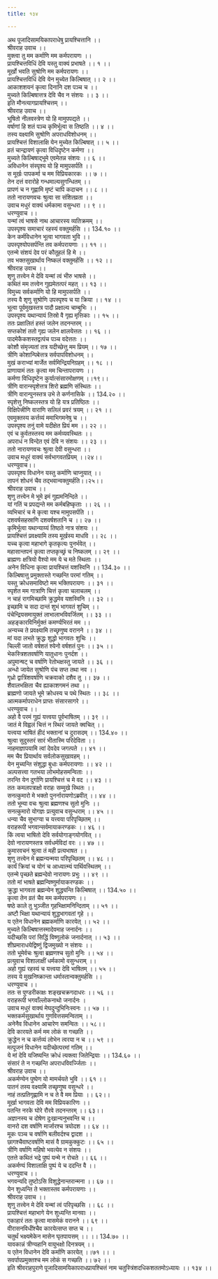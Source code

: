```yaml
---
title: १३४

---
```

अथ पूजादिसामयिकापराधेषु प्रायश्चित्तानि ।।  
श्रीवराह उवाच ।।  
मुक्त्वा तु मम कर्माणि मम कर्मपरायणः ।।  
प्रायश्चित्तविधिं देवि यस्तु वाक्यं प्रभाषते ।। १ ।।  
मूर्खो भवति सुश्रोणि मम कर्मपरायणः ।।  
प्रायश्चित्तविधिं देवि येन मुच्येत किल्बिषात् ।। २ ।।  
आकाशशयनं कृत्वा दिनानि दश पञ्च च ।।  
मुच्यते किल्बिषात्तत्र देवि चैव न संशयः ।। ३ ।।  
इति मौनत्यागप्रायश्चित्तम् ।।  
श्रीवराह उवाच ।।  
भूषितो नीलवस्त्रेण यो हि मामुपपद्यते ।।  
वर्षाणां हि शतं पञ्च कृमिर्भूत्वा स तिष्ठति ।। ४ ।।  
तस्य वक्ष्यामि सुश्रोणि अपराधविशोधनम् ।।  
प्रायश्चित्तं विशालाक्षि येन मुच्येत किल्बिषात् ।। ५ ।।  
व्रतं चान्द्रायणं कृत्वा विधिदृष्टेन कर्मणा ।।  
मुच्यते किल्बिषाद्भूमे एवमेतन्न संशयः ।। ६ ।।  
अविधानेन संस्पृश्य यो हि मामुपसर्पति ।।  
स मूर्खः पापकर्मा च मम विप्रियकारकः ।। ७ ।।  
तेन दत्तं वरारोहे गन्धमाल्यसुगन्धितम् ।।  
प्रापणं च न गृह्णामि मृष्टं चापि कदाचन ।। ८ ।।  
ततो नारायणवचः श्रुत्वा सा संशितव्रता ।।  
उवाच मधुरं वाक्यं धर्मकामा वसुन्धरा ।। ९ ।।  
धरण्युवाच ।।  
यन्मां त्वं भाषसे नाथ आचारस्य व्यतिक्रमम् ।।  
उपस्पृश्य समाचारं रहस्यं वक्तुमर्हसि ।। 134.१० ।।  
केन कर्मविधानेन भूत्वा भागवता भुवि ।।  
उपस्पृश्योपसर्पन्ति तव कर्मपरायणाः ।। ११ ।।  
एतन्मे संशयं देव परं कौतूहलं हि मे ।।  
तव भक्तसुखार्थाय निष्कलं वक्तुमर्हसि ।। १२ ।।  
श्रीवराह उवाच ।।  
शृणु तत्त्वेन मे देवि यन्मां त्वं भीरु भाषसे ।।  
कथितं मम तत्त्वेन गुह्यमेतत्परं महत् ।। १३ ।।  
विमुच्य सर्वकर्माणि यो हि मामुपसर्पति ।।  
तस्य वै शृणु सुश्रोणि उपस्पृश्य च या क्रिया ।। १४ ।।  
भूत्वा पूर्वमुखस्तत्र पादौ प्रक्षाल्य चाम्बुभिः ।।  
उपस्पृश्य यथान्यायं तिस्रो वै गृह्य मृत्तिकाः ।। १५ ।।  
ततः प्रक्षालितं हस्तं जलेन तदनन्तरम् ।।  
सप्तकोशं ततो गृह्य जलेन क्षालयेत्ततः ।। १६ ।।  
पादमेकैकशस्तद्वत्पंच पञ्च वदेत्ततः ।।  
कोशौ संमृज्यतां तत्र यदीच्छेत्तु मम प्रियम् ।। १७ ।।  
त्रीणि कोशान्पिबेत्तत्र सर्वपापविशोधनम् ।।  
मुखं कराभ्यां मार्जेत सर्वमिन्द्रियनिग्रहम् ।। १८ ।।  
प्राणायामं ततः कृत्वा मम चिन्तापरायणः ।।  
कर्मणा विधिदृष्टेन कुर्यात्संसारमोक्षणम् ।।१९।।  
त्रीणि वारान्स्पृशेत्तत्र शिरो ब्रह्मणि संस्थितः ।।  
त्रीणि वारान्पुनस्तत्र उभे ते कर्णनासिके ।। 134.२० ।।  
स्पृशेत्तु निष्कलस्तत्र यो हि यत्र प्रतिष्ठितः ।।  
विक्षिपेत्त्रीणि वाराणि सलिलं प्रवरं त्रयम् ।। २१ ।।  
एवमुक्तस्य कर्त्तव्यं ममाभिगमनेषु च ।।  
उपस्पृश्य तनुं वामे यदीक्षेत प्रियं मम ।। २२ ।।  
एवं च कुर्वतस्तस्य मम कर्मव्यवस्थितः ।।  
अपराधं न विन्देत एवं देवि न संशयः ।। २३ ।।  
ततो नारायणवचः श्रुत्वा देवी वसुन्धरा ।।  
उवाच मधुरं वाक्यं सर्वभागवतप्रियम् ।।२४।।  
धरण्युवाच।।  
उपस्पृश्य विधानेन यस्तु कर्माणि चाप्नुयात् ।।  
तापनं शोधनं चैव तद्भवान्वक्तुमर्हति।।२५।।  
श्रीवराह उवाच ।।  
शृणु तत्त्वेन मे भूमे इमं गुह्यमनिन्दिते ।।  
यां गतिं च प्रपद्यन्ते मम कर्मबहिष्कृताः ।। २६ ।।  
व्यभिचारं च मे कृत्वा यश्च मामुपसर्पति ।।  
दशवर्षसहस्राणि दशवर्षशतानि च ।। २७ ।।  
कृमिर्भूत्वा यथान्याय्यं तिष्ठते नात्र संशयः ।।  
प्रायश्चित्तं प्रवक्ष्यामि तस्य मूर्खस्य माधवि ।। २८ ।।  
यच्च कृत्वा महाभागे कृतकृत्यः पुनर्भवेत् ।।  
महासान्तपनं कृत्वा तप्तकृच्छ्रं च निष्कलम् ।। २९ ।।  
ब्राह्मणः क्षत्रियो वैश्यो मम ये च मते स्थिताः ।।  
अनेन विधिना कृत्वा प्रायश्चित्तं यशस्विनि ।। 134.३० ।।  
किल्बिषात्तु प्रमुक्तास्ते गच्छन्ति परमां गतिम् ।।  
यस्तु क्रोधसमाविष्टो मम भक्तिपरायणः ।। ३१ ।।  
स्पृशेत मम गात्राणि चित्तं कृत्वा चलाचलम् ।।  
न चाहं रागमिच्छामि क्रुद्धमेव यशस्विनि ।। ३२ ।।  
इच्छामि च सदा दान्तं शुभं भागवतं शुचिम् ।।  
पंचेन्द्रियसमायुक्तं लाभालाभविवर्जितम् ।। ३३ ।।  
अहङ्कारविनिर्मुक्तं कमर्ण्यभिरतं मम ।।  
अन्यच्च ते प्रवक्ष्यामि तच्छृणुष्व वरानने ।। ३४ ।।  
मां यदा लभते क्रुद्धः शुद्धो भागवतः शुचिः ।।  
चिल्ली जातो वर्षशतं श्येनो वर्षशतं पुनः ।। ३५ ।।  
भेकस्त्रिशतवर्षाणि यातुधानः पुनर्दश ।।  
अपुमान्षट् च वर्षाणि रेतोभक्षस्तु जायते ।। ३६ ।।  
अन्धो जायेत सुश्रोणि पंच सप्त तथा नव ।।  
गृध्रो द्वात्रिंशवर्षाणि चक्रवाको दशैव तु ।। ३७ ।।  
शैवालभक्षिता चैव ह्याकाशगमनं तथा ।।  
ब्राह्मणो जायते भूमे क्रोधस्य च पथे स्थितः ।। ३८ ।।  
आत्मकर्मापराधेन प्राप्तः संसारसागरे ।।  
धरण्युवाच ।।  
अहो वै परमं गुह्यं यत्त्वया पूर्वभाषितम् ।। ३९ ।।  
जातं मे विह्वलं चित्तं न स्थिरं जायते क्वचित् ।।  
यत्त्वया भाषितं हीदं भक्तानां च दुरासदम् ।। 134.४० ।।  
श्रुत्वा सुदुस्तरं सारं भीतास्मि परिदेविता ।।  
नाहमाज्ञापयामि त्वां देवदेव जगत्पते ।। ४१ ।।  
मम चैव प्रियार्थाय सर्वलोकसुखावहम् ।।  
येन मुच्यन्ति संशुद्धा बुधाः कर्मपरायणाः ।। ४२ ।।  
अल्पसत्त्वा गतभया लोभमोहसमन्विताः ।।  
तरन्ति येन दुर्गाणि प्रायश्चित्तं च मे वद ।। ४३ ।।  
ततः कमलपत्राक्षो वराहः सम्मुखे स्थितः ।।  
सनत्कुमारो मे भक्तो पुनर्नारायणोऽब्रवीत् ।। ४४ ।।  
ततो भूम्या वचः श्रुत्वा ब्रह्मणश्च सुतो मुनिः ।।  
सनत्कुमारो योगज्ञः प्रत्युवाच वसुन्धराम् ।। ४५ ।।  
धन्या चैव सुभाग्या च यत्त्वया परिपृच्छितम् ।।  
वराहरूपी भगवान्सर्वमायाकरण्डकः ।। ४६ ।।  
किं त्वया भाषितो देवि सर्वयोगाङ्गयोगवित् ।।  
देवो नारायणस्तत्र सर्वधर्मविदां वरः ।। ४७ ।।  
कुमारवचनं श्रुत्वा तं मही प्रत्यभाषत ।।  
शृणु तत्त्वेन मे ब्रह्मन्यन्मया परिपृच्छितम् ।। ४८ ।।  
कार्यं क्रियां च योगं च आध्यात्म्यं पार्थिवस्थितम् ।।  
एतन्मे पृच्छते ब्रह्मन्देवो नारायणः प्रभुः ।। ४९ ।।  
ततो मां भाषते ब्रह्मन्विष्णुर्मायाकरण्डकः ।।  
क्रुद्धा भागवता ब्रह्मन्येन शुद्ध्यन्ति किल्बिषात् ।। 134.५० ।।  
कृत्वा तेन व्रतं चैव मम कर्मपरायणः ।।  
षष्ठे काले तु भुञ्जीत गृहभिक्षामनिन्दिताम् ।। ५१ ।।  
अष्टौ भिक्षा यथान्यायं शुद्धभागवतां गृहे ।।  
य एतेन विधानेन ब्रह्मकर्माणि कारयेत् ।। ५२ ।।  
मुच्यते किल्बिषात्तस्मादेवमाह जनार्दनः ।।  
यदीच्छसि परां सिद्धिं विष्णुलोकं जनार्दनात् ।। ५३ ।।  
शीघ्रमाराधयेद्विष्णुं द्विजमुख्यो न संशयः ।।  
ततो भूमेर्वचः श्रुत्वा ब्रह्मणश्च सुतो मुनिः ।। ५४ ।।  
प्रत्युवाच विशालाक्षीं धर्मकामो वसुन्धराम् ।।  
अहो गुह्यं रहस्यं च यत्त्वया देवि भाषितम् ।। ५५ ।।  
तस्य ये मुखनिष्क्रान्ता धर्मास्तान्वक्तुमर्हसि ।।  
धरण्युवाच ।।  
ततः स पुण्डरीकाक्षः शङ्खचक्रगदाधरः ।। ५६ ।।  
वराहरूपी भगवाँल्लोकनाथो जनार्दनः ।  
उवाच मधुरं वाक्यं मेघदुन्दुभिनिःस्वनः ।। ५७ ।।  
भक्तकर्मसुखार्थाय गुणवित्तसमन्विताम् ।।  
अनेनैव विधानेन आचारेण समन्वितः ।। ५८।।  
देवि कारयते कर्म मम लोकं स गच्छति ।।  
क्रुद्धेन न च कर्त्तव्यं लोभेन त्वरया न च ।। ५९ ।।  
मत्पूजनं विधानेन यदीच्छेत्परमां गतिम् ।।  
ये मां देवि यजिष्यन्ति क्रोधं त्यक्त्वा जितेन्द्रियाः ।। 134.६० ।।  
संसारं ते न गच्छन्ति अपराधविवर्ज्जिताः ।।  
श्रीवराह उवाच ।।  
अकर्मण्येन पुष्पेण यो मामर्चयते भुवि ।। ६१ ।।  
पातनं तस्य वक्ष्यामि तच्छृणुष्व वसुन्धरे ।।  
नाहं तत्प्रतिगृह्णामि न च ते वै मम प्रियाः ।। ६२।।  
मूर्खा भागवता देवि मम विप्रियकारिणः ।।  
पतन्ति नरके घोरे रौरवे तदनन्तरम् ।। ६३।।  
अज्ञानस्य च दोषेण दुःखान्यनुभवन्ति च ।।  
वानरो दश वर्षाणि मार्जारश्च त्रयोदश ।। ६४ ।।  
मूकः पञ्च च वर्षाणि बलीवर्दश्च द्वादश ।।  
छागश्चैवाष्टवर्षाणि मासं वै ग्रामकुक्कुटः ।। ६५ ।।  
त्रीणि वर्षाणि महिषो भवत्येव न संशयः ।।  
एतत्ते कथितं भद्रे पुष्पं यन्मे न रोचते ।। ६६ ।।  
अकर्मण्यं विशालाक्षि पुष्पं ये च ददन्ति वै ।।  
धरण्युवाच ।।  
भगवन्यदि तुष्टोऽसि विशुद्धेनान्तरान्मना ।। ६७ ।।  
येन शुध्यन्ति ते भक्तास्तव कर्मपरायणाः ।।  
श्रीवराह उवाच ।।  
शृणु तत्त्वेन मे देवि यन्मां त्वं परिपृच्छसि ।। ६८ ।।  
प्रायश्चित्तं महाभागे येन शुध्यन्ति मानवाः ।।  
एकाहारं ततः कृत्वा मासमेकं वरानने ।। ६९ ।।  
वीरासनविधींश्चैव कारयेत्सप्त सप्त च ।।  
चतुर्थं भक्ष्यमेकेन मासेन घृतपायसम् ।। ।। 134.७० ।।  
यावकान्नं त्रीण्यहानि वायुभक्षो दिनत्रयम् ।।  
य एतेन विधानेन देवि कर्माणि कारयेत् ।।७१ ।। ।  
सवर्पापप्रमुक्तश्च मम लोकं स गच्छति ।। ७२ ।।  
इति श्रीवराहपुराणे पूजादिसामयिकापराधप्रायश्चित्तं नाम चतुस्त्रिंशदधिकशततमोऽध्यायः ।। १३४ ।।